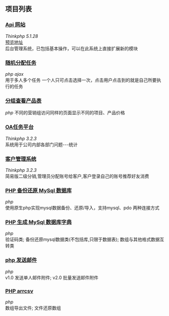 ## 项目列表

### [Api 网站](https://github.com/xue-y/websystem)  
*Thinkphp 5.1.28*   
[预览地址](https://xue-y.github.io/websystem/index.html)    
后台管理系统，已包括基本操作，可以在此系统上直接扩展新的模块

### [随机分配任务](https://github.com/xue-y/php/tree/master/allot)  
*php* *ajax*   
用于多人多个任务 一个人只可点击选择一次，点击用户点击到的就是自己所要执行的任务  

### [分组查看产品表](https://github.com/xue-y/php/tree/master/itemprice) 
*php*
不同的营销组访问同样的页面显示不同的项目、产品价格  

### [OA任务平台](https://github.com/xue-y/php/tree/master/renwu)  
*Thinkphp 3.2.3*   
系统用于公司内部各部门问题---统计  

### [客户管理系统](https://github.com/xue-y/php/tree/master/fenxiao)  
*Thinkphp 3.2.3*    
简易版二级分销,管理员分配账号给客户,客户登录自己的账号推荐好友消费   

### [PHP 备份还原 MySql 数据库](https://github.com/xue-y/backrestore)   
*php*  
使用原生php实现mysql数据备份、还原/导入，支持mysql、pdo 两种连接方式  

### [PHP 生成 MySql 数据库字典 ](https://github.com/xue-y/dictionary)  
*php*   
验证码类; 备份还原mysql数据类(不包括库,只限于数据表); 数组与其他格式数据互转类  

### [php 发送邮件](https://github.com/xue-y/email)  
*php*  
v1.0 发送单人邮件附件; v2.0 批量发送邮件附件   

### [PHP arrcsv](https://github.com/xue-y/arrcsv)  
*php*  
数组导出文件; 文件还原数组 


